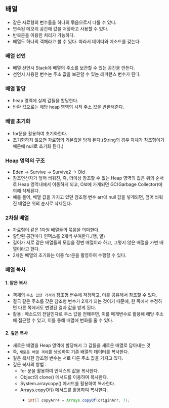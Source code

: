 ## 배열
- 같은 자료형의 변수들을 하나의 묶음으로서 다룰 수 있다.
- 연속된 메모리 공간에 값을 저장하고 사용할 수 있다.
- 반복문을 이용한 처리가 가능하다. 
- 배열도 하나의 객체라고 볼 수 있다. 따라서 데이터와 메소드를 갖는다. 

### 배열 선언
- 배열 선언시 Stack에 배열의 주소를 보관할 수 있는 공간을 만든다.
- 선언시 사용한 변수는 주소 값을 보관할 수 있는 레퍼런스 변수가 된다. 

### 배열 할당
- heap 영역에 실제 값들을 할당한다.
- 반환 값으로는 해당 heap 영역의 시작 주소 값을 반환해준다. 

### 배열 초기화 
- for문을 활용하여 초기화한다.
- 초기화하지 않으면 자료형의 기본값을 담게 된다.(String의 경우 자체가 참조형이기 때문에 null로 초기화 된다.)

### Heap 영역의 구조
- Eden -> Survive -> Survive2 -> Old
- 참조연산자가 덮어 씌워진, 즉, 더이상 참조할 수 없는 Heap 영역의 값은 위의 순서로 Heap 영역내에서 이동하게 되고,
Old에 가게되면 GC(Garbage Collector)에 의해 삭제된다. 
- 예를 들어, 배열 값을 가지고 있던 참조형 변수 arr에 null 값을 넣게되면, 덮어 씌워진 배열은 위의 순서로 삭제된다.

### 2차원 배열
- 자료형이 같은 1차원 배열들의 묶음을 의미한다.
- 할당된 공간마다 인덱스를 2개씩 부여한다.(행, 열)
- 길이가 서로 같은 배열들의 모임을 정변 배열이라 하고, 그렇지 않은 배열을 가변 배열이라고 한다.
- 2차원 배열의 초기화는 이중 for문을 활영하여 수행할 수 있다.

### 배열 복사
#### 1. 얕은 복사
- 객체의 `주소 값만 가져와` 참조형 변수에 저장하고, 이를 공유해서 참조할 수 있다.
- 결국 같은 주소를 갖은 참조형 변수가 2개가 되는 것이기 때문에, 한 쪽에서 수정하면 다른 쪽에서도 변경된 결과 값을 받게 된다.
- 활용 : 메소드의 전달인자로 주소 값을 전해주면, 이를 매개변수로 활용해 해당 주소에 접근할 수 있고, 이를 통해 배열에 변화를 줄 수 있다.

#### 2. 깊은 복사
- 새로운 배열을 Heap 영역에 할당해서 그 값들을 새로운 배열로 담아내는 것
- 즉, `새로운 배열 객체`를 생성하여 기존 배열의 데이터를 복사한다.
- 깊은 복사한 참조형 변수는 서로 다른 주소 값을 가지고 있다.
- 깊은 복사의 방법 : 
  - for 문을 활용하여 인덱스의 값을 복사한다.
  - Object의 clone() 메서드를 이용하여 복사한다.
  - System.arraycopy() 메서드를 활용하여 복사한다.
  - Arrays.copyOf() 메서드를 활용하여 복사한다. 
    - ```java
      int[] copyArr4 = Arrays.copyOf(originArr, 7);
      ```

